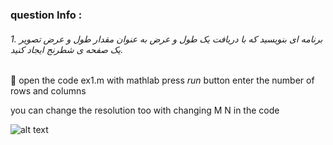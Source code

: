 
### question Info :

###### 1. برنامه ای بنویسید که با دریافت یک طول و عرض به عنوان مقدار طول و عرض تصویر یک صفحه ی شطرنج ایجاد کنید.

:rocket: open the code ex1.m with mathlab press *run* button 
enter the number of rows and columns

you can change the resolution too with changing M N in the code

![alt text](C:\Users\nmzis\OneDrive\Documents\GitHub\image-processing-class\excersiecs\mohammadhoseinazad\exercises\1\ex1.png)